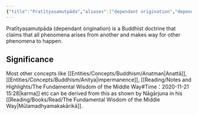 ```yaml
---
{"title":"Pratītyasamutpāda","aliases":["dependant origination","dependant arising"],"type":"Concept","dg-publish":true,"dg-note-icon":1,"tags":["concept","concept/buddhism","concept/theology","concept/philosophy"],"created":"2023-02-27T11:00:35+06:00","updated":"2023-02-27T12:12:17+06:00","dg-path":"Entities/Concepts/Buddhism/Pratītyasamutpāda.md","permalink":"/entities/concepts/buddhism/pratityasamutpada/","dgPassFrontmatter":true,"noteIcon":1}
---
```


Pratītyasamutpāda (dependant origination) is a Buddhist doctrine that claims that all phenomena arises from another and makes way for other phenomena to happen.

## Significance
Most other concepts like [[Entities/Concepts/Buddhism/Anatman\|Anattā]], [[Entities/Concepts/Buddhism/Anitya\|impermanence]], [[Reading/Notes and Highlights/The Fundamental Wisdom of the Middle Way#Time：2020-11-21 15:28\|karma]] etc can be derived from this as shown by Nāgārjuna in his [[Reading/Books/Read/The Fundamental Wisdom of the Middle Way\|Mūlamadhyamakakārikā]].